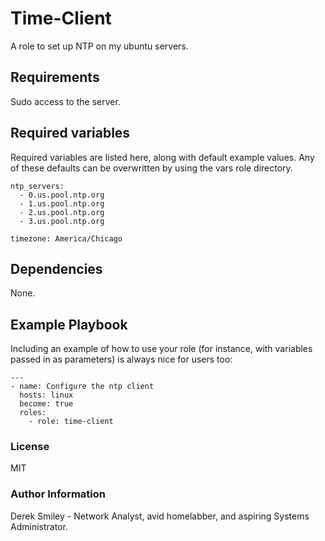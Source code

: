 # Time-Client

A role to set up NTP on my ubuntu servers.

## Requirements

Sudo access to the server. 

## Required variables

Required variables are listed here, along with default example values. Any of these defaults can be overwritten by using the vars role directory. 

    ntp_servers:
      - 0.us.pool.ntp.org
      - 1.us.pool.ntp.org
      - 2.us.pool.ntp.org
      - 3.us.pool.ntp.org

    timezone: America/Chicago
## Dependencies

None.

## Example Playbook

Including an example of how to use your role (for instance, with variables passed in as parameters) is always nice for users too:

    ---
    - name: Configure the ntp client
      hosts: linux
      become: true
      roles:
        - role: time-client

### License

MIT

### Author Information

Derek Smiley - Network Analyst, avid homelabber, and aspiring Systems Administrator.
